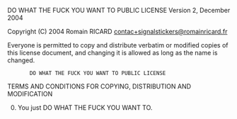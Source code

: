 DO WHAT THE FUCK YOU WANT TO PUBLIC LICENSE
                   Version 2, December 2004

Copyright (C) 2004 Romain RICARD <contac+signalstickers@romainricard.fr>

Everyone is permitted to copy and distribute verbatim or modified
copies of this license document, and changing it is allowed as long
as the name is changed.

           DO WHAT THE FUCK YOU WANT TO PUBLIC LICENSE
  TERMS AND CONDITIONS FOR COPYING, DISTRIBUTION AND MODIFICATION

 0. You just DO WHAT THE FUCK YOU WANT TO.